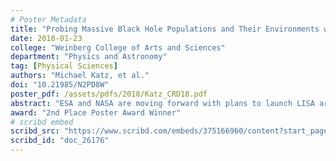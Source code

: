 ```yaml
---
# Poster Metadata
title: "Probing Massive Black Hole Populations and Their Environments with LISA"
date: 2018-01-23
college: "Weinberg College of Arts and Sciences"
department: "Physics and Astronomy"
tag: [Physical Sciences]
authors: "Michael Katz, et al."
doi: "10.21985/N2PD8W"
poster_pdf: /assets/pdfs/2018/Katz_CRD18.pdf
abstract: "ESA and NASA are moving forward with plans to launch LISA around 2030. With data from the Illustris large-scale cosmological simulation, we provide analysis of LISA detection rates accompanied by characterization of the merging massive black holes and their host galaxies. Massive black holes of total mass  are the main focus of this study. Using a custom treatment for the binary massive black hole evolutionary process, we evolve Illustris massive black hole particle mergers from scales until coalescence to achieve a merger distribution. With the Illustris output as a statistical basis, we Monte Carlo synthesize many realizations of the merging massive black hole population across space and time. We use those realizations to build mock LISA detection catalogs to understand the impact of LISA mission configurations on our ability to probe massive black hole merger populations and their environments throughout the visible universe."
award: "2nd Place Poster Award Winner"
# scribd embed
scribd_src: "https://www.scribd.com/embeds/375166960/content?start_page=1&view_mode=scroll&access_key=key-z152za9k85oImZXYIj15&show_recommendations=true"
scribd_id: "doc_26176"
---
```

